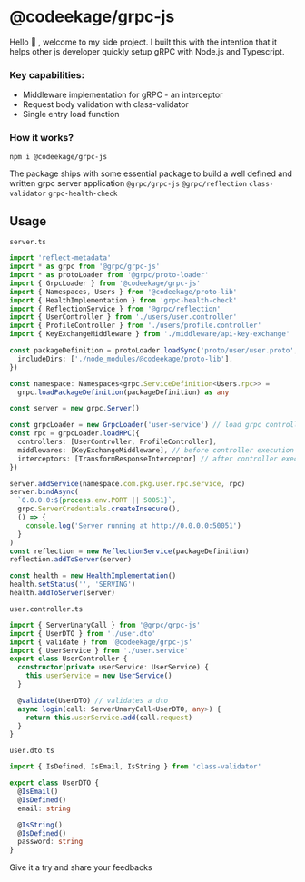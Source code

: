 # @codeekage/grpc-js

Hello 👋 , welcome to my side project. I built this with the intention that it helps other js developer quickly setup gRPC with Node.js and Typescript.

### Key capabilities:

- Middleware implementation for gRPC - an interceptor
- Request body validation with class-validator
- Single entry load function

### How it works?

```shell
npm i @codeekage/grpc-js
```

The package ships with some essential package to build a well defined and written grpc server application `@grpc/grpc-js` `@grpc/reflection` `class-validator` `grpc-health-check`

## Usage

`server.ts`

```typescript
import 'reflect-metadata'
import * as grpc from '@grpc/grpc-js'
import * as protoLoader from '@grpc/proto-loader'
import { GrpcLoader } from '@codeekage/grpc-js'
import { Namespaces, Users } from '@codeekage/proto-lib'
import { HealthImplementation } from 'grpc-health-check'
import { ReflectionService } from '@grpc/reflection'
import { UserController } from './users/user.controller'
import { ProfileController } from './users/profile.controller'
import { KeyExchangeMiddleware } from './middleware/api-key-exchange'

const packageDefinition = protoLoader.loadSync('proto/user/user.proto', {
  includeDirs: ['./node_modules/@codeekage/proto-lib'],
})

const namespace: Namespaces<grpc.ServiceDefinition<Users.rpc>> =
  grpc.loadPackageDefinition(packageDefinition) as any

const server = new grpc.Server()

const grpcLoader = new GrpcLoader('user-service') // load grpc controller
const rpc = grpcLoader.loadRPC({
  controllers: [UserController, ProfileController],
  middlewares: [KeyExchangeMiddleware], // before controller execution
  interceptors: [TransformResponseInterceptor] // after controller execution
})

server.addService(namespace.com.pkg.user.rpc.service, rpc)
server.bindAsync(
  `0.0.0.0:${process.env.PORT || 50051}`,
  grpc.ServerCredentials.createInsecure(),
  () => {
    console.log('Server running at http://0.0.0.0:50051')
  }
)
const reflection = new ReflectionService(packageDefinition)
reflection.addToServer(server)

const health = new HealthImplementation()
health.setStatus('', 'SERVING')
health.addToServer(server)
```

`user.controller.ts`

```typescript
import { ServerUnaryCall } from '@grpc/grpc-js'
import { UserDTO } from './user.dto'
import { validate } from '@codeekage/grpc-js'
import { UserService } from './user.service'
export class UserController {
  constructor(private userService: UserService) {
    this.userService = new UserService()
  }

  @validate(UserDTO) // validates a dto
  async login(call: ServerUnaryCall<UserDTO, any>) {
    return this.userService.add(call.request)
  }
}
```

`user.dto.ts`

```typescript
import { IsDefined, IsEmail, IsString } from 'class-validator'

export class UserDTO {
  @IsEmail()
  @IsDefined()
  email: string

  @IsString()
  @IsDefined()
  password: string
}
```

Give it a try and share your feedbacks
